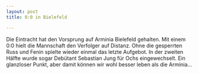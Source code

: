 ```yaml
---
layout: post
title: 0:0 in Bielefeld

---
```


Die Eintracht hat den Vorsprung auf Arminia Bielefeld gehalten. Mit einem 0:0 hielt die Mannschaft den Verfolger auf Distanz. Ohne die gesperrten Russ und Fenin spielte wieder einmal das letzte Aufgebot. In der zweiten Hälfte wurde sogar Debütant Sebastian Jung für Ochs eingewechselt. Ein glanzloser Punkt, aber damit können wir wohl besser leben als die Arminia...


